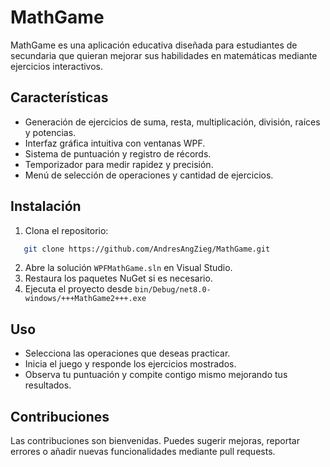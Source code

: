 # MathGame

MathGame es una aplicación educativa diseñada para estudiantes de secundaria que quieran mejorar sus habilidades en matemáticas mediante ejercicios interactivos.

## Características

- Generación de ejercicios de suma, resta, multiplicación, división, raíces y potencias.
- Interfaz gráfica intuitiva con ventanas WPF.
- Sistema de puntuación y registro de récords.
- Temporizador para medir rapidez y precisión.
- Menú de selección de operaciones y cantidad de ejercicios.

## Instalación

1. Clona el repositorio:
```bash
   git clone https://github.com/AndresAngZieg/MathGame.git
```

2. Abre la solución `WPFMathGame.sln` en Visual Studio.
3. Restaura los paquetes NuGet si es necesario.
4. Ejecuta el proyecto desde `bin/Debug/net8.0-windows/+++MathGame2+++.exe`

## Uso

* Selecciona las operaciones que deseas practicar.
* Inicia el juego y responde los ejercicios mostrados.
* Observa tu puntuación y compite contigo mismo mejorando tus resultados.

## Contribuciones

Las contribuciones son bienvenidas. Puedes sugerir mejoras, reportar errores o añadir nuevas funcionalidades mediante pull requests.

```
```

